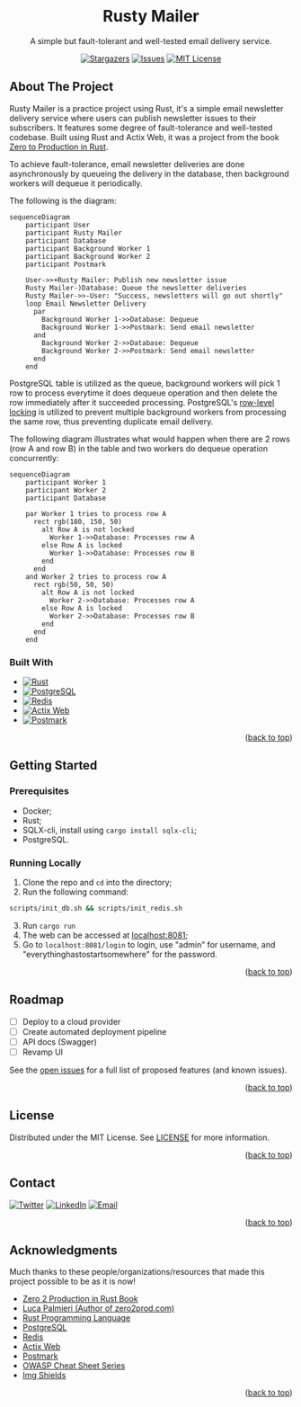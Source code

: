 <div id="top"></div>

<!-- PROJECT LOGO -->
<br />
<div align="center">
  <h1 align="center">Rusty Mailer</h1>

  <p align="center">
    A simple but fault-tolerant and well-tested email delivery service.
  </p>
  
  <div align="center">
  
  [![Stargazers][stars-shield]][stars-url]
  [![Issues][issues-shield]][issues-url]
  [![MIT License][license-shield]][license-url]

  </div>
</div>


<!-- TABLE OF CONTENTS -->
<!-- <details>
  <summary>Table of Contents</summary>
  <ol>
    <li>
      <a href="#about-the-project">About The Project</a>
      <ul>
        <li><a href="#built-with">Built With</a></li>
      </ul>
    </li>
    <li>
      <a href="#getting-started">Getting Started</a>
      <ul>
        <li><a href="#prerequisites">Prerequisites</a></li>
        <li><a href="#installation">Installation</a></li>
      </ul>
    </li>
    <li><a href="#usage">Usage</a></li>
    <li><a href="#roadmap">Roadmap</a></li>
    <li><a href="#contributing">Contributing</a></li>
    <li><a href="#license">License</a></li>
    <li><a href="#contact">Contact</a></li>
    <li><a href="#acknowledgments">Acknowledgments</a></li>
  </ol>
</details> -->



<!-- ABOUT THE PROJECT -->
## About The Project

Rusty Mailer is a practice project using Rust, it's a simple email newsletter delivery 
service where users can publish newsletter issues to their subscribers. 
It features some degree of fault-tolerance and well-tested codebase. Built using Rust 
and Actix Web, it was a project from the book [Zero to Production in Rust](https://zero2prod.com).

To achieve fault-tolerance, email newsletter deliveries are done asynchronously by 
queueing the delivery in the database, then background workers will dequeue it periodically. 

The following is the diagram:
```mermaid
sequenceDiagram
    participant User
    participant Rusty Mailer
    participant Database
    participant Background Worker 1
    participant Background Worker 2
    participant Postmark
    
    User->>+Rusty Mailer: Publish new newsletter issue
    Rusty Mailer-)Database: Queue the newsletter deliveries
    Rusty Mailer->>-User: "Success, newsletters will go out shortly"
    loop Email Newsletter Delivery
      par
        Background Worker 1->>Database: Dequeue
        Background Worker 1->>Postmark: Send email newsletter
      and
        Background Worker 2->>Database: Dequeue
        Background Worker 2->>Postmark: Send email newsletter
      end
    end
```

PostgreSQL table is utilized as the queue, background workers will pick 1 row to process everytime it does 
dequeue operation and then delete the row immediately after it succeeded processing.
PostgreSQL's [row-level locking](https://www.postgresql.org/docs/current/explicit-locking.html) 
is utilized to prevent multiple background workers from processing the same row, 
thus preventing duplicate email delivery.

The following diagram illustrates what would happen when there are 2 rows (row A and row B) in the table 
and two workers do dequeue operation concurrently:
```mermaid
sequenceDiagram
    participant Worker 1
    participant Worker 2
    participant Database
    
    par Worker 1 tries to process row A
      rect rgb(180, 150, 50)
        alt Row A is not locked
          Worker 1->>Database: Processes row A
        else Row A is locked
          Worker 1->>Database: Processes row B
        end
      end
    and Worker 2 tries to process row A
      rect rgb(50, 50, 50)
        alt Row A is not locked
          Worker 2->>Database: Processes row A
        else Row A is locked
          Worker 2->>Database: Processes row B
        end
      end
    end
```


### Built With

* [![Rust][rust-shield]][rust-url]
* [![PostgreSQL][postgre-shield]][postgre-url]
* [![Redis][redis-shield]][redis-url]
* [![Actix Web][actix-web-shield]][actix-web-url]
* [![Postmark][postmark-shield]][postmark-url]

<p align="right">(<a href="#top">back to top</a>)</p>



<!-- GETTING STARTED -->
## Getting Started
### Prerequisites
- Docker;
- Rust;
- SQLX-cli, install using `cargo install sqlx-cli`;
- PostgreSQL.

### Running Locally
1. Clone the repo and `cd` into the directory;
2. Run the following command:
```bash
scripts/init_db.sh && scripts/init_redis.sh
```
3. Run `cargo run`
4. The web can be accessed at [localhost:8081](http://localhost:8081);
5. Go to `localhost:8081/login` to login, use "admin" for username, and "everythinghastostartsomewhere" for the password.

<p align="right">(<a href="#top">back to top</a>)</p>

<!-- ROADMAP -->
## Roadmap

- [ ] Deploy to a cloud provider
- [ ] Create automated deployment pipeline
- [ ] API docs (Swagger)
- [ ] Revamp UI

See the [open issues][issues-url] for a full list of proposed features (and known issues).

<p align="right">(<a href="#top">back to top</a>)</p>


<!-- LICENSE -->
## License

Distributed under the MIT License. See [LICENSE][license-url] for more information.

<p align="right">(<a href="#top">back to top</a>)</p>



<!-- CONTACT -->
## Contact

[![Twitter][twitter-shield]][twitter-url] 
[![LinkedIn][linkedin-shield]][linkedin-url] 
[![Email][gmail-shield]][mail-url]

<p align="right">(<a href="#top">back to top</a>)</p>



<!-- ACKNOWLEDGMENTS -->
## Acknowledgments

Much thanks to these people/organizations/resources that made this project possible to be as it is now!

* [Zero 2 Production in Rust Book](https://zero2prod.com)
* [Luca Palmieri (Author of zero2prod.com)](https://lpalmieri.com)
* [Rust Programming Language][rust-url]
* [PostgreSQL][postgre-url]
* [Redis][redis-url]
* [Actix Web][actix-web-url]
* [Postmark][postmark-url]
* [OWASP Cheat Sheet Series](https://cheatsheetseries.owasp.org/)
* [Img Shields](https://shields.io)

<p align="right">(<a href="#top">back to top</a>)</p>



<!-- MARKDOWN LINKS & IMAGES -->
<!-- https://www.markdownguide.org/basic-syntax/#reference-style-links -->
[repo-url]: (https://github.com/danilhendrasr/rusty-mailer)
[stars-shield]: https://img.shields.io/github/stars/danilhendrasr/rusty-mailer.svg?style=for-the-badge
[stars-url]: https://github.com/danilhendrasr/rusty-mailer/stargazers
[issues-shield]: https://img.shields.io/github/issues/danilhendrasr/rusty-mailer.svg?style=for-the-badge
[issues-url]: https://github.com/danilhendrasr/rusty-mailer/issues
[license-shield]: https://img.shields.io/github/license/danilhendrasr/rusty-mailer.svg?style=for-the-badge
[license-url]: https://github.com/danilhendrasr/rusty-mailer/blob/main/LICENSE

[twitter-shield]: https://img.shields.io/badge/Twitter-1DA1F2.svg?style=for-the-badge&logo=twitter&logoColor=white
[twitter-url]: https://twitter.com/danilhendrasr
[linkedin-shield]: https://img.shields.io/badge/LinkedIn-0A66C2.svg?style=for-the-badge&logo=linkedin&logoColor=white
[linkedin-url]: https://linkedin.com/in/danilhendrasr
[gmail-shield]: https://img.shields.io/badge/Email-EA4335.svg?style=for-the-badge&logo=gmail&logoColor=white
[mail-url]: mailto:danilhendrasr@gmail.com

[rust-shield]: https://img.shields.io/badge/rust-000?style=for-the-badge&logo=rust&logoColor=white
[rust-url]: https://rust-lang.org/
[postgre-shield]: https://img.shields.io/badge/PostgreSQL-4169e1?style=for-the-badge&logo=postgresql&logoColor=white
[postgre-url]: https://postgresql.org/
[redis-shield]: https://img.shields.io/badge/Redis-dc382d?style=for-the-badge&logo=redis&logoColor=white
[redis-url]: https://redis.io/
[actix-web-shield]: https://img.shields.io/badge/actix%20web-111?style=for-the-badge
[actix-web-url]: https://actix.rs/
[postmark-shield]: https://img.shields.io/badge/postmark-ffde00?style=for-the-badge
[postmark-url]: https://postmarkapp.com/
